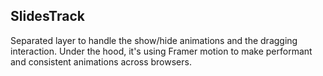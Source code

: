 ## SlidesTrack

Separated layer to handle the show/hide animations and the dragging interaction. Under the hood, it's using Framer motion to make performant and consistent animations across browsers.
